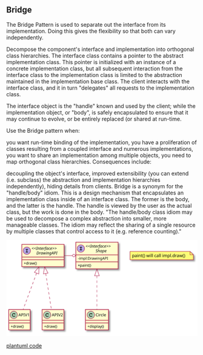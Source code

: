 
## Bridge

The Bridge Pattern is used to separate out the interface from its implementation. Doing this gives the flexibility so that both can vary independently.


Decompose the component's interface and implementation into orthogonal class hierarchies. The interface class contains a pointer to the abstract implementation class. This pointer is initialized with an instance of a concrete implementation class, but all subsequent interaction from the interface class to the implementation class is limited to the abstraction maintained in the implementation base class. The client interacts with the interface class, and it in turn "delegates" all requests to the implementation class.

The interface object is the "handle" known and used by the client; while the implementation object, or "body", is safely encapsulated to ensure that it may continue to evolve, or be entirely replaced (or shared at run-time.

Use the Bridge pattern when:

you want run-time binding of the implementation,
you have a proliferation of classes resulting from a coupled interface and numerous implementations,
you want to share an implementation among multiple objects,
you need to map orthogonal class hierarchies.
Consequences include:

decoupling the object's interface,
improved extensibility (you can extend (i.e. subclass) the abstraction and implementation hierarchies independently),
hiding details from clients.
Bridge is a synonym for the "handle/body" idiom. This is a design mechanism that encapsulates an implementation class inside of an interface class. The former is the body, and the latter is the handle. The handle is viewed by the user as the actual class, but the work is done in the body. "The handle/body class idiom may be used to decompose a complex abstraction into smaller, more manageable classes. The idiom may reflect the sharing of a single resource by multiple classes that control access to it (e.g. reference counting)."

![PlantUML model](diagrams/bridge.svg)

[plantuml code](diagrams/bridge.puml)
